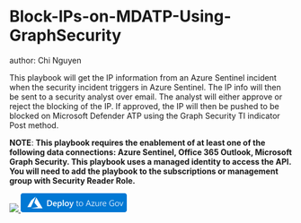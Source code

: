 # Block-IPs-on-MDATP-Using-GraphSecurity
author: Chi Nguyen

This playbook will get the IP information from an Azure Sentinel incident when the security incident triggers in Azure Sentinel. The IP info will then be sent to a security analyst over email. The analyst will either approve or reject the blocking of the IP. If approved, the IP will then be pushed to be blocked on Microsoft Defender ATP using the Graph Security TI indicator Post method.

**NOTE**: **This playbook requires the enablement of at least one of the following data connections: Azure Sentinel, Office 365 Outlook, Microsoft Graph Security. This playbook uses a managed identity to access the API. You will need to add the playbook to the subscriptions or management group with Security Reader Role.**

<a href="https://portal.azure.com/#create/Microsoft.Template/uri/https%3A%2F%2Fraw.githubusercontent.com%2FAzure%2FAzure-Sentinel%2Fmaster%2FPlaybooks%2FBlock-IPs-on-MDATP-Using-GraphSecurity%2Fazuredeploy.json" target="_blank">
    <img src="https://aka.ms/deploytoazurebutton""/>
</a>
<a href="https://portal.azure.us/#create/Microsoft.Template/uri/https%3A%2F%2Fraw.githubusercontent.com%2FAzure%2FAzure-Sentinel%2Fmaster%2FPlaybooks%2FBlock-IPs-on-MDATP-Using-GraphSecurity%2Fazuredeploy.json" target="_blank">
<img src="https://raw.githubusercontent.com/Azure/azure-quickstart-templates/master/1-CONTRIBUTION-GUIDE/images/deploytoazuregov.png"/>
</a>